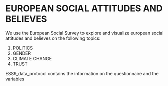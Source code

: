 # EUROPEAN SOCIAL ATTITUDES AND BELIEVES
We use the European Social Survey to explore and visualize european social attitudes and believes on the following topics: 
1) POLITICS
2) GENDER
3) CLIMATE CHANGE
4) TRUST

ESS9_data_protocol contains the information on the questionnaire and the variables

